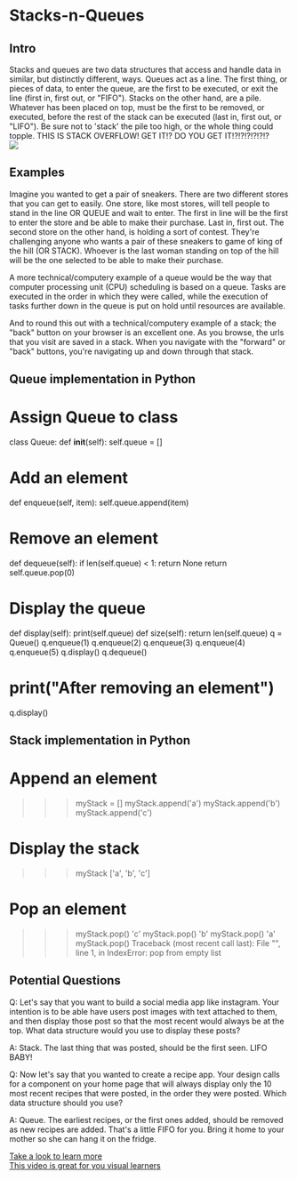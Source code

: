 # Stacks-n-Queues

## Intro

Stacks and queues are two data structures that access and handle data in similar, but distinctly different, ways. Queues act as a line. The first thing, or pieces of data, to enter the queue, are the first to be executed, or exit the line (first in, first out, or "FIFO"). Stacks on the other hand, are a pile. Whatever has been placed on top, must be the first to be removed, or executed, before the rest of the stack can be executed (last in, first out, or "LIFO"). Be sure not to 'stack' the pile too high, or the whole thing could topple. THIS IS STACK OVERFLOW! GET IT!? DO YOU GET IT!?!?!?!?!?!?<br/>
![](https://4cawmi2va33i3w6dek1d7y1m-wpengine.netdna-ssl.com/wp-content/uploads/2018/07/Computer-science-fundamentals_6.1.png)

## Examples

Imagine you wanted to get a pair of sneakers. There are two different stores that you can get to easily. One store, like most stores, will tell people to stand in the line OR QUEUE and wait to enter. The first in line will be the first to enter the store and be able to make their purchase. Last in, first out. The second store on the other hand, is holding a sort of contest. They're challenging anyone who wants a pair of these sneakers to game of king of the hill (OR STACK). Whoever is the last woman standing on top of the hill will be the one selected to be able to make their purchase.

A more technical/computery example of a queue would be the way that computer processing unit (CPU) scheduling is based on a queue. Tasks are executed in the order in which they were called, while the execution of tasks further down in the queue is put on hold until resources are available.

And to round this out with a technical/computery example of a stack; the "back" button on your browser is an excellent one. As you browse, the urls that you visit are saved in a stack. When you navigate with the "forward" or "back" buttons, you're navigating up and down through that stack.

## Queue implementation in Python
# Assign Queue to class
class Queue:
    def __init__(self):
        self.queue = []
# Add an element
   def enqueue(self, item):
        self.queue.append(item)
# Remove an element
   def dequeue(self):
        if len(self.queue) < 1:
            return None
        return self.queue.pop(0)
# Display  the queue
   def display(self):
        print(self.queue)
    def size(self):
        return len(self.queue)
q = Queue()
q.enqueue(1)
q.enqueue(2)
q.enqueue(3)
q.enqueue(4)
q.enqueue(5)
q.display()
q.dequeue()
# print("After removing an element")
q.display()
<br/>
## Stack implementation in Python
# Append an element
>>> myStack = []
>>> myStack.append('a')
>>> myStack.append('b')
>>> myStack.append('c')
# Display the stack
>>> myStack
['a', 'b', 'c']
# Pop an element
>>> myStack.pop()
'c'
>>> myStack.pop()
'b'
>>> myStack.pop()
'a'
>>> myStack.pop()
Traceback (most recent call last):
  File "<console>", line 1, in <module>
IndexError: pop from empty list

## Potential Questions

Q: Let's say that you want to build a social media app like instagram. Your intention is to be able have users post images with text attached to them, and then display those post so that the most recent would always be at the top. What data structure would you use to display these posts?

A: Stack. The last thing that was posted, should be the first seen. LIFO BABY!

Q: Now let's say that you wanted to create a recipe app. Your design calls for a component on your home page that will always display only the 10 most recent recipes that were posted, in the order they were posted. Which data structure should you use?

A: Queue. The earliest recipes, or the first ones added, should be removed as new recipes are added. That's a little FIFO for you. Bring it home to your mother so she can hang it on the fridge.

[Take a look to learn more](https://everythingcomputerscience.com/discrete_mathematics/Stacks_and_Queues.html)<br/>
[This video is great for you visual learners](https://www.youtube.com/watch?v=wjI1WNcIntg)

